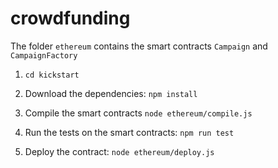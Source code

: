 # crowdfunding
The folder `ethereum` contains the smart contracts `Campaign` and `CampaignFactory`

1. `cd kickstart`

2. Download the dependencies: `npm install`

3. Compile the smart contracts `node ethereum/compile.js`

4. Run the tests on the smart contracts: `npm run test`

5. Deploy the contract: `node ethereum/deploy.js`